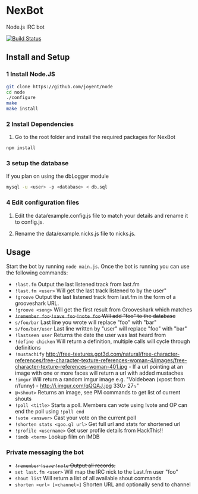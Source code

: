 NexBot
======

Node.js IRC bot

[![Build Status](https://travis-ci.org/HackThis/NexBot.png?branch=master)](https://travis-ci.org/HackThis/NexBot)

## Install and Setup

### 1 Install Node.JS
```bash
git clone https://github.com/joyent/node
cd node
./configure
make
make install
```

### 2 Install Dependencies
1. Go to the root folder and install the required packages for NexBot
```bash
npm install
```

### 3 setup the database
If you plan on using the dbLogger module
```bash
mysql -u <user> -p <database> < db.sql
```

### 4 Edit configuration files
1. Edit the data/example.config.js file to match your details and rename it to config.js.

2. Rename the data/example.nicks.js file to nicks.js.

## Usage

Start the bot by running `node main.js`. 
Once the bot is running you can use the following commands:

* ```!last.fm``` Output the last listened track from last.fm
* ```!last.fm <user>``` Will get the last track listened to by the user"
* ```!groove``` Output the last listened track from last.fm in the form of a grooveshark URL.
* ```!groove <song>``` Will get the first result from Grooveshark which matches
* ~~```!remember foo``` ```!save foo``` ```!note foo``` Will add "foo" to the database~~
* ```s/foo/bar``` Last line you wrote will replace "foo" with "bar"
* ```s/foo/bar/user``` Last line written by "user" will replace "foo" with "bar"
* ```!lastseen user``` Returns the date the user was last heard from
* ```!define chicken``` Will return a definition, multiple calls will cycle through definitions
* ```!mustachify``` http://free-textures.got3d.com/natural/free-character-references/free-character-texture-references-woman-4/images/free-character-texture-references-woman-401.jpg - If a url pointing at an image with one or more faces will return a url with added mustaches
* ```!imgur``` Will return a random imgur image e.g. "Voldebean (xpost from r/funny) - http://i.imgur.com/qQQAJ.jpg 330⤴ 27⤵"
* ```@<shout>``` Returns an image, see PM commands to get list of current shouts
* ```!poll <title>``` Starts a poll. Members can vote using !vote and OP can end the poll using ```!poll end```
* ```!vote <answer>``` Cast your vote on the current poll
* ```!shorten stats <goo.gl url>``` Get full url and stats for shortened url
* ```!profile <username>``` Get user profile details from HackThis!!
* ```!imdb <term>``` Lookup film on IMDB


### Private messaging the bot
* ~~```!remember``` ```!save``` ```!note``` Output all records.~~
* ```set last.fm <user>``` Will map the IRC nick to the Last.fm user "foo"
* ```shout list``` Will return a list of all available shout commands
* ```shorten <url> [<channel>]``` Shorten URL and optionally send to channel
